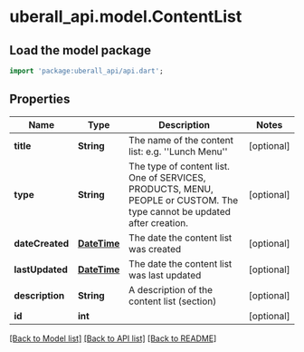 # uberall_api.model.ContentList

## Load the model package
```dart
import 'package:uberall_api/api.dart';
```

## Properties
Name | Type | Description | Notes
------------ | ------------- | ------------- | -------------
**title** | **String** | The name of the content list: e.g. ''Lunch Menu'' | [optional] 
**type** | **String** | The type of content list. One of SERVICES, PRODUCTS, MENU, PEOPLE or CUSTOM. The type cannot be updated after creation. | [optional] 
**dateCreated** | [**DateTime**](DateTime.md) | The date the content list was created | [optional] 
**lastUpdated** | [**DateTime**](DateTime.md) | The date the content list was last updated | [optional] 
**description** | **String** | A description of the content list (section) | [optional] 
**id** | **int** |  | [optional] 

[[Back to Model list]](../README.md#documentation-for-models) [[Back to API list]](../README.md#documentation-for-api-endpoints) [[Back to README]](../README.md)



